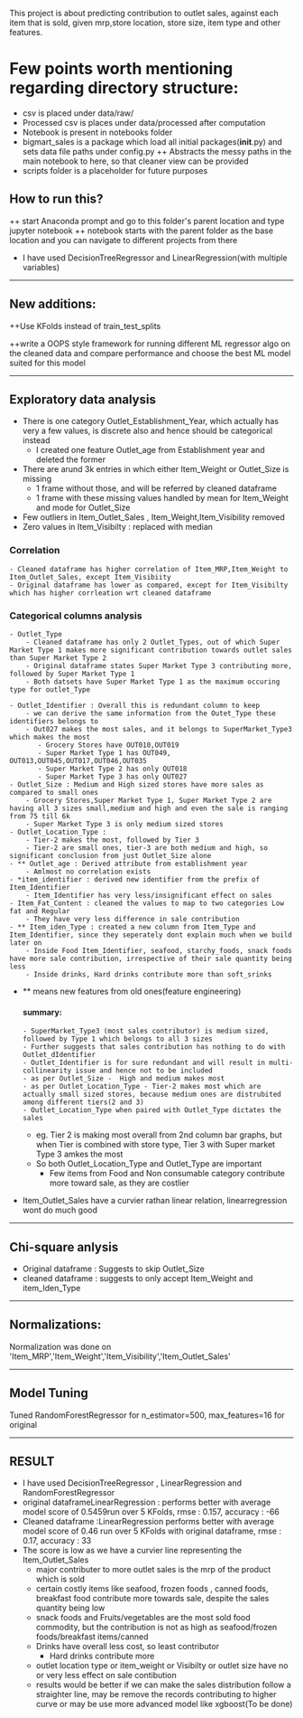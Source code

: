 This project is about predicting contribution to outlet sales, against each item that is sold, given mrp,store location, store size, item type and other features.

# Few points worth mentioning regarding directory structure:
- csv is placed under data/raw/
- Processed csv is places under data/processed after computation
- Notebook is present in notebooks folder
- bigmart_sales is a package which load all initial packages(__init__.py) and sets data file paths under config.py
  ++ Abstracts the messy paths in the main notebook to here, so that cleaner view can be provided
- scripts folder is a placeholder for future purposes
## How to run this?
  ++ start Anaconda prompt and go to this folder's parent location and type jupyter notebook
  ++ notebook starts with the parent folder as the base location and you can navigate to different projects from there


- I have used DecisionTreeRegressor and LinearRegression(with multiple variables)
	
---------------------------------------------------
New additions:
--------------------------------------------------
++Use KFolds instead of train_test_splits 

++write a OOPS style framework for running different ML regressor algo on the cleaned data and compare performance and choose the best ML model suited for this model

-------------------------------------------------- 
Exploratory data analysis
--------------------------------------------------
- There is one category Outlet_Establishment_Year, which actually has very a few values, is discrete also and hence should be categorical instead
	- I created one feature Outlet_age from Establishment year and deleted the former
- There are arund 3k entries in which either Item_Weight or Outlet_Size is missing
	- 1 frame without those, and will be referred by cleaned dataframe
	- 1 frame with these missing values handled by mean for Item_Weight and mode for Outlet_Size
- Few outliers in Item_Outlet_Sales , Item_Weight,Item_Visibility removed
- Zero values in Item_Visibilty : replaced with median

### Correlation
	- Cleaned dataframe has higher correlation of Item_MRP,Item_Weight to Item_Outlet_Sales, except Item_Visibiity
	- Original dataframe has lower as compared, except for Item_Visibilty which has higher corrleation wrt cleaned dataframe
### Categorical columns analysis
	- Outlet_Type
		- Cleaned dataframe has only 2 Outlet_Types, out of which Super Market Type 1 makes more significant contribution towards outlet sales than Super Market Type 2
		- Original dataframe states Super Market Type 3 contributing more, followed by Super Market Type 1 
		- Both datsets have Super Market Type 1 as the maximum occuring type for outlet_Type

	- Outlet_Identifier : Overall this is redundant column to keep
		- we can derive the same information from the Outet_Type these identifiers belongs to
		- Out027 makes the most sales, and it belongs to SuperMarket_Type3 which makes the most
		   - Grocery Stores have OUT010,OUT019
		   - Super Market Type 1 has OUT049, OUT013,OUT045,OUT017,OUT046,OUT035
		   - Super Market Type 2 has only OUT018
		   - Super Market Type 3 has only OUT027
	- Outlet_Size : Medium and High sized stores have more sales as compared to small ones
		- Grocery Stores,Super Market Type 1, Super Market Type 2 are having all 3 sizes small,medium and high and even the sale is ranging from 75 till 6k
		- Super Market Type 3 is only medium sized stores
	- Outlet_Location_Type : 
		- Tier-2 makes the most, followed by Tier 3
		- Tier-2 are small ones, tier-3 are both medium and high, so significant conclusion from just Outlet_Size alone
	- ** Outlet_age : Derived attribute from establishment year
		- Amlmost no correlation exists
	- *item_identifier : derived new identifier from the prefix of Item_Identifier
		- Item_Identifier has very less/insignificant effect on sales
	- Item_Fat_Content : cleaned the values to map to two categories Low fat and Regular
		- They have very less difference in sale contribution
	- ** Item_iden_Type : created a new column from Item_Type and Item_Identifier, since they seperately dont explain much when we build later on
		- Inside Food Item_Identifier, seafood, starchy_foods, snack foods have more sale contribution, irrespective of their sale quantity being less
		- Inside drinks, Hard drinks contribute more than soft_srinks
- ** means new features from old ones(feature engineering)  

   #### summary:
      - SuperMarket_Type3 (most sales contributor) is medium sized, followed by Type 1 which belongs to all 3 sizes
      - Further suggests that sales contribution has nothing to do with Outlet_dIdentifier
      - Outlet_Identifier is for sure redundant and will result in multi-collinearity issue and hence not to be included
      - as per Outlet_Size -  High and medium makes most
      - as per Outlet_Location_Type - Tier-2 makes most which are actually small sized stores, because medium ones are distrubited among different tiers(2 and 3)
      - Outlet_Location_Type when paired with Outlet_Type dictates the sales
	- eg. Tier 2 is making most overall from 2nd column bar graphs, but when Tier is combined with store type, Tier 3 with Super market Type 3 amkes the most
	- So both Outlet_Location_Type and Outlet_Type are important
      - Few items from Food and Non consumable category contribute more toward sale, as they are costlier

- Item_Outlet_Sales have a curvier rathan linear relation, linearregression wont do much good

-------------------------------------------------- 
Chi-square anlysis
--------------------------------------------------

- Original dataframe : Suggests to skip Outlet_Size
- cleaned dataframe : suggests to only accept Item_Weight and item_Iden_Type

-------------------------------------------------- 
Normalizations:
--------------------------------------------------
Normalization was done on 'Item_MRP','Item_Weight','Item_Visibility','Item_Outlet_Sales'

-------------------------------------------------- 
Model Tuning
--------------------------------------------------
Tuned RandomForestRegressor for n_estimator=500, max_features=16 for original

-------------------------------------------------- 
RESULT
--------------------------------------------------
- I have used DecisionTreeRegressor , LinearRegression and RandomForestRegressor
- original dataframeLinearRegression : performs better with average model score of 0.5459run over 5 KFolds, rmse : 0.157, accuracy : -66
- Cleaned dataframe :LinearRegression performs better with average model score of 0.46 run over 5 KFolds with original dataframe, rmse : 0.17, accuracy : 33
- The score is low as we have a curvier line representing the Item_Outlet_Sales
	- major contributer to more outlet sales is the mrp of the product which is sold
	- certain costly items like seafood, frozen foods , canned foods, breakfast food contribute more towards sale, despite the sales quantity being low
	- snack foods and Fruits/vegetables are the most sold food commodity, but the contribution is not as high as seafood/frozen foods/breakfast items/canned 
	- Drinks have overall less cost, so least contributor
		- Hard drinks contribute more
	- outlet location type or item_weight or Visibilty or outlet size have no or very less effect on sale contibution
	- results would be better if we can make the sales distribution follow a straighter line, may be remove the records contributing to higher curve or may be use more advanced model like xgboost(To be done)
	

